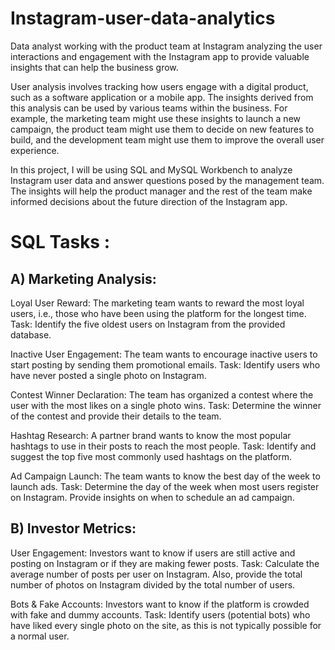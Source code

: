 # Instagram-user-data-analytics
Data analyst working with the product team at Instagram analyzing the user interactions and engagement with the Instagram app to provide valuable insights that can help the business grow.

User analysis involves tracking how users engage with a digital product, such as a software application or a mobile app. The insights derived from this analysis can be used by various teams within the business. For example, the marketing team might use these insights to launch a new campaign, the product team might use them to decide on new features to build, and the development team might use them to improve the overall user experience.

In this project, I will be using SQL and MySQL Workbench to analyze Instagram user data and answer questions posed by the management team. The insights will help the product manager and the rest of the team make informed decisions about the future direction of the Instagram app.

# SQL Tasks :
## A) Marketing Analysis:

Loyal User Reward: The marketing team wants to reward the most loyal users, i.e., those who have been using the platform for the longest time.
Task: Identify the five oldest users on Instagram from the provided database.


Inactive User Engagement: The team wants to encourage inactive users to start posting by sending them promotional emails.
Task: Identify users who have never posted a single photo on Instagram.


Contest Winner Declaration: The team has organized a contest where the user with the most likes on a single photo wins.
Task: Determine the winner of the contest and provide their details to the team.


Hashtag Research: A partner brand wants to know the most popular hashtags to use in their posts to reach the most people.
Task: Identify and suggest the top five most commonly used hashtags on the platform.


Ad Campaign Launch: The team wants to know the best day of the week to launch ads.
Task: Determine the day of the week when most users register on Instagram. Provide insights on when to schedule an ad campaign.

## B) Investor Metrics:

User Engagement: Investors want to know if users are still active and posting on Instagram or if they are making fewer posts.
Task: Calculate the average number of posts per user on Instagram. Also, provide the total number of photos on Instagram divided by the total number of users.


Bots & Fake Accounts: Investors want to know if the platform is crowded with fake and dummy accounts.
Task: Identify users (potential bots) who have liked every single photo on the site, as this is not typically possible for a normal user.

